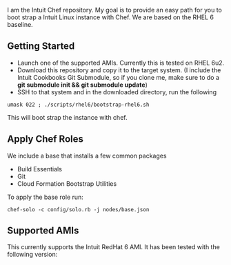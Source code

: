 I am the Intuit Chef repository.  My goal is to provide an easy path for you to boot strap a Intuit Linux instance with Chef.  We are based on the RHEL 6 baseline.

Getting Started
---------------

* Launch one of the supported AMIs.  Currently this is tested on RHEL 6u2.
* Download this repository and copy it to the target system.  (I include the Intuit Cookbooks Git Submodule, so if you clone me, make sure to do a **git submodule init && git submodule update**)
* SSH to that system and in the downloaded directory, run the following

```
umask 022 ; ./scripts/rhel6/bootstrap-rhel6.sh
```

This will boot strap the instance with chef.

Apply Chef Roles
----------------

We include a base that installs a few common packages

* Build Essentials
* Git
* Cloud Formation Bootstrap Utilities

To apply the base role run:

```
chef-solo -c config/solo.rb -j nodes/base.json
```

Supported AMIs
--------------

This currently supports the Intuit RedHat 6 AMI. It has been tested with the following version:
